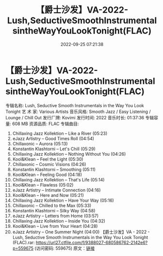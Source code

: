 ﻿---
title: 【爵士沙发】VA-2022-Lush,SeductiveSmoothInstrumentalsintheWayYouLookTonight(FLAC)
date: 2022-09-25 07:21:38
categories: 古典音乐、新世纪、纯音雅乐
tags: 纯音雅乐
---
# 【爵士沙发】VA-2022-Lush,SeductiveSmoothInstrumentalsintheWayYouLookTonight(FLAC)

专辑名称: Lush, Seductive Smooth Instrumentals in the Way You Look
Tonight
艺 术 家: Various Artists
音乐风格: Smooth Jazz / Easy Listening / Lounge / Chill Out
发行厂牌: Kovimi
发行时间: 2022
音乐时长: 01:37:36
专辑容量: 608 MB
资源品质: FLAC
专辑曲目:
01. Chillaxing Jazz Kollektion – Like a
River (05:23)
02. eJazz Artistry – Good Times Roll
(04:54)
03. Chillaxonic – Aurora (05:13)
04. Konstantin Klashtorni – Let's Chill
(05:29)
05. Chillaxing Jazz Kollektion – Nothing
Without You (04:26)
06. Kool&Klean – Feel the
Light (05:30)
07. Chillaxonic – Cosmic Visions
(04:26)
08. Konstantin Klashtorni – Smoothing
(05:11)
09. Kool&Klean – Feeling
Good (04:18)
10. Chillaxing Jazz Kollektion – That's Life
(05:14)
11. Kool&Klean – Flawless
(05:02)
12. eJazz Artistry – Intimate Connection
(04:16)
13. Kool&Klean – Here and
Now (05:21)
14. Chillaxing Jazz Kollektion – Have Your
Way (05:16)
15. Chillaxonic – Chilled to the Max
(05:33)
16. Konstantin Klashtorni – Silky Way
(04:58)
17. eJazz Artistry – Letters from Home
(03:57)
18. Chillaxing Jazz Kollektion – Inside You
(04:32)
19. Kool&Klean – Live from
Your Heart (04:28)
20. eJazz Artistry – One Summer Night
(04:00)
【爵士沙发】VA - 2022 - Lush, Seductive Smooth
Instrumentals in the Way You Look Tonight (FLAC).rar: https://url27.ctfile.com/f/9388027-680586762-2142e6?p=559675
(访问密码: 559675)
原文：[链接](https://blog.sina.com.cn/s/blog_1647c7e7601030zku.html)